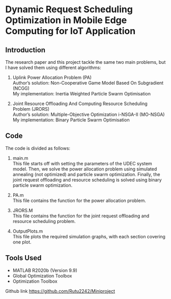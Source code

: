 # Dynamic Request Scheduling Optimization in Mobile Edge Computing for IoT Application
## Introduction

The research paper and this project tackle the same two main problems, but I have solved them using different algorithms:

1. Uplink Power Allocation Problem (PA) <br />
Author’s solution: Non-Cooperative Game Model Based On Subgradient (NCGG) <br />
My implementation: Inertia Weighted Particle Swarm Optimisation <br />

2. Joint Resource Offloading And Computing Resource Scheduling Problem (JRORS) <br />
Author’s solution: Multiple-Objective Optimization i-NSGA-II (MO-NSGA) <br />
My implementation: Binary Particle Swarm Optimisation
## Code

The code is divided as follows:

1. main.m <br />
This file starts off with setting the parameters of the UDEC system model. Then, we solve the power allocation problem using simulated annealing (not optimized) and particle swarm optimization. Finally, the joint request offloading and resource scheduling is solved using binary particle swarm optimization.

2. PA.m <br />
This file contains the function for the power allocation problem.

3. JRORS.M <br />
This file contains the function for the joint request offloading and resource scheduling problem.

4. OutputPlots.m <br />
This file plots the required simulation graphs, with each section covering one plot.
## Tools Used

* MATLAB R2020b (Version 9.9)
* Global Optimization Toolbox
* Optimization Toolbox

Github link
https://github.com/Rutu2242/Miniproject
